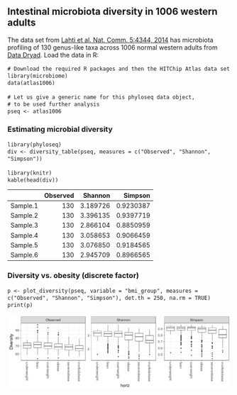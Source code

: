 <!--
  %\VignetteEngine{knitr::rmarkdown}
  %\VignetteIndexEntry{microbiome tutorial - atlas}
  %\usepackage[utf8]{inputenc}
-->
Intestinal microbiota diversity in 1006 western adults
------------------------------------------------------

The data set from [Lahti et al. Nat. Comm. 5:4344,
2014](http://www.nature.com/ncomms/2014/140708/ncomms5344/full/ncomms5344.html)
has microbiota profiling of 130 genus-like taxa across 1006 normal
western adults from [Data Dryad](http://doi.org/10.5061/dryad.pk75d).
Load the data in R:

    # Download the required R packages and then the HITChip Atlas data set
    library(microbiome)
    data(atlas1006)

    # Let us give a generic name for this phyloseq data object,
    # to be used further analysis
    pseq <- atlas1006

### Estimating microbial diversity

    library(phyloseq)
    div <- diversity_table(pseq, measures = c("Observed", "Shannon", "Simpson"))

    library(knitr)
    kable(head(div))

<table>
<thead>
<tr class="header">
<th></th>
<th align="right">Observed</th>
<th align="right">Shannon</th>
<th align="right">Simpson</th>
</tr>
</thead>
<tbody>
<tr class="odd">
<td>Sample.1</td>
<td align="right">130</td>
<td align="right">3.189726</td>
<td align="right">0.9230387</td>
</tr>
<tr class="even">
<td>Sample.2</td>
<td align="right">130</td>
<td align="right">3.396135</td>
<td align="right">0.9397719</td>
</tr>
<tr class="odd">
<td>Sample.3</td>
<td align="right">130</td>
<td align="right">2.866104</td>
<td align="right">0.8850959</td>
</tr>
<tr class="even">
<td>Sample.4</td>
<td align="right">130</td>
<td align="right">3.058653</td>
<td align="right">0.9066459</td>
</tr>
<tr class="odd">
<td>Sample.5</td>
<td align="right">130</td>
<td align="right">3.076850</td>
<td align="right">0.9184565</td>
</tr>
<tr class="even">
<td>Sample.6</td>
<td align="right">130</td>
<td align="right">2.945709</td>
<td align="right">0.8966565</td>
</tr>
</tbody>
</table>

### Diversity vs. obesity (discrete factor)

    p <- plot_diversity(pseq, variable = "bmi_group", measures = c("Observed", "Shannon", "Simpson"), det.th = 250, na.rm = TRUE)
    print(p)

![](Atlas_files/figure-markdown_strict/div-example2-1.png)
